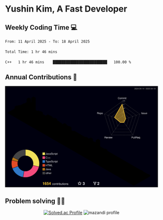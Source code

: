 # Yushin Kim, A Fast Developer

## Weekly Coding Time 💻

<!--START_SECTION:waka-->

```txt
From: 11 April 2025 - To: 18 April 2025

Total Time: 1 hr 46 mins

C++   1 hr 46 mins    █████████████████████████   100.00 %
```

<!--END_SECTION:waka-->

## Annual Contributions 🏃

![](./profile-3d-contrib/profile-night-rainbow.svg)

## Problem solving 👨‍💻

<div align="center">

[![Solved.ac Profile](http://mazassumnida.wtf/api/v2/generate_badge?boj=kys010306)](https://solved.ac/kys010306)
![mazandi profile](http://mazandi.herokuapp.com/api?handle=kys010306&theme=dark)

</div>
